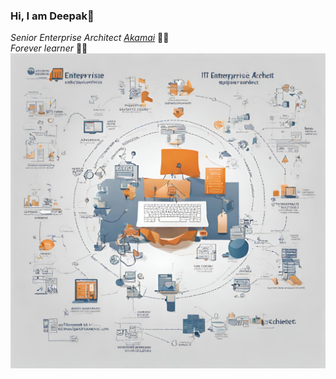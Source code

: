 ### Hi, I am Deepak🚀

_Senior Enterprise Architect [Akamai](https://www.akamai.com/)_ :man_technologist: <br>
_Forever learner_ :man_student:
![Profile picture](https://github.com/deepakjd2004/deepakjd2004/blob/main/Untitled%20design.png)
<!--
**deepakjd2004/deepakjd2004** is a ✨ _special_ ✨ repository because its `README.md` (this file) appears on your GitHub profile.

Here are some ideas to get you started:

- 🔭 I’m currently working on ...
- 🌱 I’m currently learning ...
- 👯 I’m looking to collaborate on ...
- 🤔 I’m looking for help with ...
- 💬 Ask me about ...
- 📫 How to reach me: ...
- 😄 Pronouns: ...
- ⚡ Fun fact: ...
-->
